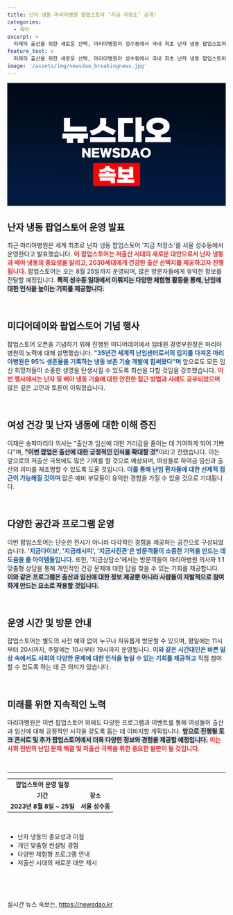 ```yaml
---
title: 난자 냉동 마리아병원 팝업스토어 ‘지금 저장소’ 공개!
categories:
  - 육아
excerpt: >
  미래의 출산을 위한 새로운 선택, 마리아병원이 성수동에서 국내 최초 난자 냉동 팝업스토어 지금 저장소를 운영합니다! 캘린더에 꼭 체크하세요—2030 세대를 위한 특별한 경험이 기다립니다.
feature_text: >
  미래의 출산을 위한 새로운 선택, 마리아병원이 성수동에서 국내 최초 난자 냉동 팝업스토어 지금 저장소를 운영합니다! 캘린더에 꼭 체크하세요—2030 세대를 위한 특별한 경험이 기다립니다.
image: '/assets/img/newsdao_breakingnews.jpg'
---
```


<p><img src="/assets/img/newsdao_breakingnews.jpg" alt="flaretime 속보" /></p>

<h2>난자 냉동 팝업스토어 운영 발표</h2>

<p data-ke-size="size16">최근 마리아병원은 세계 최초로 난자 냉동 팝업스토어 '지금 저장소'를 서울 성수동에서 운영한다고 발표했습니다. <b><span style="color: #ee2323;">이 팝업스토어는 저출산 시대의 새로운 대안으로서 난자 냉동과 배아 냉동의 중요성을 알리고, 2030세대에게 건강한 출산 선택지를 제공하고자 진행됩니다.</span></b> 팝업스토어는 오는 8월 25일까지 운영되며, 많은 방문자들에게 유익한 정보를 전달할 예정입니다. <b><span style="background-color: #21538527;">특히 성수동 일대에서 이뤄지는 다양한 체험형 활동을 통해, 난임에 대한 인식을 높이는 기회를 제공합니다.</span></b></p>

<p data-ke-size="size16">&nbsp;</p>

<h2>미디어데이와 팝업스토어 기념 행사</h2>

<p data-ke-size="size16">팝업스토어 오픈을 기념하기 위해 진행된 미디어데이에서 임태원 경영부원장은 마리아병원의 노력에 대해 설명했습니다. <b><span style="color: #1a5490;">"35년간 세계적 난임센터로서의 입지를 다져온 마리아병원은 95% 생존율을 기록하는 냉동 보존 기술 개발에 힘써왔다”며</span></b> 앞으로도 모든 임신 희망자들이 소중한 생명을 탄생시킬 수 있도록 최선을 다할 것임을 강조했습니다. <b><span style="color: #ee2323;">이번 행사에서는 난자 및 배아 냉동 기술에 대한 안전한 접근 방법과 사례도 공유되었으며</span></b> 많은 깊은 고민과 토론이 이뤄졌습니다.</p>

<p data-ke-size="size16">&nbsp;</p>

<h2>여성 건강 및 난자 냉동에 대한 이해 증진</h2>

<p data-ke-size="size16">이재은 송파마리아 의사는 “출산과 임신에 대한 거리감을 줄이는 데 기여하게 되어 기쁘다"며, <b><span style="background-color: #21538527;">"이번 팝업은 출산에 대한 긍정적인 인식을 확대할 것”</span></b>이라고 전했습니다. 이는 앞으로의 저출산 극복에도 많은 기여를 할 것으로 예상되며, 여성들로 하여금 임신과 출산의 의미를 재조명할 수 있도록 도울 것입니다. <b><span style="color: #1a5490;">이를 통해 난임 환자들에 대한 선제적 접근이 가능해질 것이며</span></b> 많은 예비 부모들이 유익한 경험을 가질 수 있을 것으로 기대됩니다.</p>

<p data-ke-size="size16">&nbsp;</p>

<h2>다양한 공간과 프로그램 운영</h2>

<p data-ke-size="size16">이번 팝업스토어는 단순한 전시가 아니라 다각적인 경험을 제공하는 공간으로 구성되었습니다. <b><span style="color: #1a5490;">'지금다이브', '지금레시피', '지금사진관'은 방문객들이 소중한 기억을 만드는 데 도움을 줄 아이템들입니다.</span></b> 또한, '지금상담소'에서는 방문객들이 마리아병원 의사와 1:1 맞춤형 상담을 통해 개인적인 건강 문제에 대한 답을 찾을 수 있는 기회를 제공합니다. <b><span style="background-color: #21538527;">이와 같은 프로그램은 출산과 임신에 대한 정보 제공뿐 아니라 사람들이 자발적으로 참여하게 만드는 요소로 작용할 것입니다.</span></b></p>

<p data-ke-size="size16">&nbsp;</p>

<h2>운영 시간 및 방문 안내</h2>

<p data-ke-size="size16">팝업스토어는 별도의 사전 예약 없이 누구나 자유롭게 방문할 수 있으며, 평일에는 11시부터 20시까지, 주말에는 10시부터 19시까지 운영됩니다. <b><span style="color: #1a5490;">이와 같은 시간대인은 바쁜 일상 속에서도 사회의 다양한 문제에 대한 인식을 높일 수 있는 기회를 제공하고</span></b> 직접 참여할 수 있도록 하는 데 큰 의미가 있습니다.</p>

<p data-ke-size="size16">&nbsp;</p>

<h2>미래를 위한 지속적인 노력</h2>

<p data-ke-size="size16">마리아병원은 이번 팝업스토어 외에도 다양한 프로그램과 이벤트를 통해 여성들이 출산과 임신에 대해 긍정적인 시각을 갖도록 돕는 데 이바지할 계획입니다. <b><span style="background-color: #21538527;">앞으로 진행될 토크 콘서트 및 추가 팝업스토어에서 더욱 다양한 정보와 경험을 제공할 예정입니다.</span></b> <b><span style="color: #ee2323;">이는 사회 전반의 난임 문제 해결 및 저출산 극복을 위한 중요한 발판이 될 것입니다.</span></b></p> 

<p data-ke-size="size16">&nbsp;</p>

<hr>

<table>
    <tr>
        <td style="text-align: center; height: 17px;"><b>팝업스토어 운영 일정</b></td>
    </tr>
    <tr>
        <td style="text-align: center; height: 17px;"><b>기간</b></td>
        <td style="text-align: center; height: 17px;"><b>장소</b></td>
    </tr>
    <tr>
        <td style="text-align: center; height: 17px;"><b>2023년 8월 8일 ~ 25일</b></td>
        <td style="text-align: center; height: 17px;"><b>서울 성수동</b></td>
    </tr>
</table>

<p data-ke-size="size16">&nbsp;</p>

<ul>
    <li>난자 냉동의 중요성과 이점</li>
    <li>개인 맞춤형 컨설팅 경험</li>
    <li>다양한 체험형 프로그램 안내</li>
    <li>저출산 시대의 새로운 대안 제시</li>
</ul>

<p data-ke-size="size16">&nbsp;</p>

<p data-ke-size="size16">&nbsp;</p>
실시간 뉴스 속보는, <a href="https://newsdao.kr" rel="dofollow">https://newsdao.kr</a>


